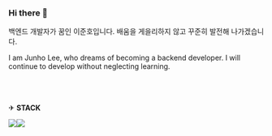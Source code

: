 ### Hi there 👋

백엔드 개발자가 꿈인 이준호입니다.
배움을 게을리하지 않고 꾸준히 발전해 나가겠습니다.<br>

I am Junho Lee, who dreams of becoming a backend developer.
I will continue to develop without neglecting learning.



<br><br><br>
✈ <b>STACK</b>


<img src="https://img.shields.io/badge/Eclipse IDE-2C2255?style=for-the-badge&logo=Eclipse IDE&logoColor=white"><img src="https://img.shields.io/badge/mysql-4479A1?style=for-the-badge&logo=mysql&logoColor=white">
<!--
**codingMachineJunior/codingMachineJunior** is a ✨ _special_ ✨ repository because its `README.md` (this file) appears on your GitHub profile.

Here are some ideas to get you started:

- 🔭 I’m currently working on ...
- 🌱 I’m currently learning ...
- 👯 I’m looking to collaborate on ...
- 🤔 I’m looking for help with ...
- 💬   Ask me about ...
- 📫 How to reach me: ...
- 😄 Pronouns: ...
- ⚡ Fun fact: ...
-->
